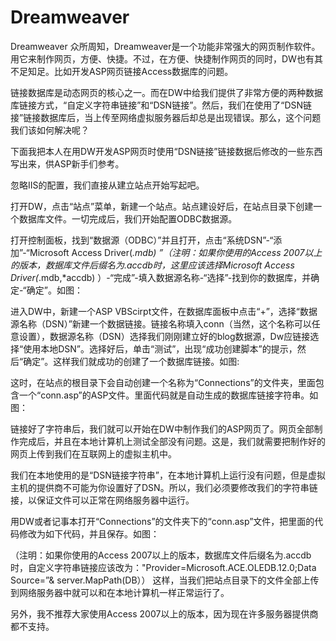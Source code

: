 # Dreamweaver
Dreamweaver
众所周知，Dreamweaver是一个功能非常强大的网页制作软件。用它来制作网页，方便、快捷。不过，在方便、快捷制作网页的同时，DW也有其不足知足。比如开发ASP网页链接Access数据库的问题。
 
链接数据库是动态网页的核心之一。而在DW中给我们提供了非常方便的两种数据库链接方式，“自定义字符串链接”和“DSN链接”。然后，我们在使用了“DSN链接”链接数据库后，当上传至网络虚拟服务器后却总是出现错误。那么，这个问题我们该如何解决呢？
 
下面我把本人在用DW开发ASP网页时使用“DSN链接”链接数据后修改的一些东西写出来，供ASP新手们参考。
 
忽略IIS的配置，我们直接从建立站点开始写起吧。
 
打开DW，点击“站点”菜单，新建一个站点。站点建设好后，在站点目录下创建一个数据库文件。一切完成后，我们开始配置ODBC数据源。
 
打开控制面板，找到“数据源（ODBC）”并且打开，点击“系统DSN”-“添加”-“Microsoft Access Driver(*.mdb) ”（注明：如果你使用的Access 2007以上的版本，数据库文件后缀名为.accdb时，这里应该选择Microsoft Access Driver(*.mdb,*accdb) ）-“完成”-填入数据源名称-“选择”-找到你的数据库，并确定-“确定”。如图：



进入DW中，新建一个ASP VBScirpt文件，在数据库面板中点击“+”，选择“数据源名称（DSN）”新建一个数据链接。链接名称填入conn（当然，这个名称可以任意设置），数据源名称（DSN）选择我们刚刚建立好的blog数据源，Dw应链接选择“使用本地DSN”。选择好后，单击“测试”，出现“成功创建脚本”的提示，然后“确定”。这样我们就成功的创建了一个数据库链接。如图:



这时，在站点的根目录下会自动创建一个名称为“Connections”的文件夹，里面包含一个“conn.asp”的ASP文件。里面代码就是自动生成的数据库链接字符串。如图：



链接好了字符串后，我们就可以开始在DW中制作我们的ASP网页了。网页全部制作完成后，并且在本地计算机上测试全部没有问题。这是，我们就需要把制作好的网页上传到我们在互联网上的虚拟主机中。
 
我们在本地使用的是“DSN链接字符串”，在本地计算机上运行没有问题，但是虚拟主机的提供商不可能为你设置好了DSN。所以，我们必须要修改我们的字符串链接，以保证文件可以正常在网络服务器中运行。
 
用DW或者记事本打开“Connections”的文件夹下的“conn.asp”文件，把里面的代码修改为如下代码，并且保存。如图：



（注明：如果你使用的Access 2007以上的版本，数据库文件后缀名为.accdb时，自定义字符串链接应该改为："Provider=Microsoft.ACE.OLEDB.12.0;Data Source=”& server.MapPath(DB））
这样，当我们把站点目录下的文件全部上传到网络服务器中就可以和在本地计算机一样正常运行了。
 
另外，我不推荐大家使用Access 2007以上的版本，因为现在许多服务器提供商都不支持。
